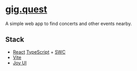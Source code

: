 # [gig.quest](https://gig.quest)

A simple web app to find concerts and other events nearby.

## Stack

- [React](https://react.dev/) [TypeScript](https://www.typescriptlang.org/) + [SWC](https://swc.rs/)
- [Vite](https://vitejs.dev/)
- [Joy UI](https://mui.com/joy-ui/getting-started/)

